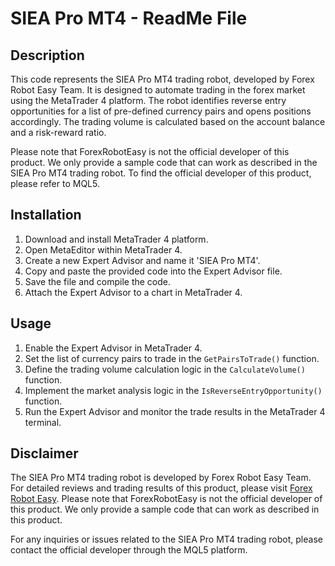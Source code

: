 # SIEA Pro MT4 - ReadMe File

## Description
This code represents the SIEA Pro MT4 trading robot, developed by Forex Robot Easy Team. It is designed to automate trading in the forex market using the MetaTrader 4 platform. The robot identifies reverse entry opportunities for a list of pre-defined currency pairs and opens positions accordingly. The trading volume is calculated based on the account balance and a risk-reward ratio. 

Please note that ForexRobotEasy is not the official developer of this product. We only provide a sample code that can work as described in the SIEA Pro MT4 trading robot. To find the official developer of this product, please refer to MQL5.

## Installation
1. Download and install MetaTrader 4 platform.
2. Open MetaEditor within MetaTrader 4.
3. Create a new Expert Advisor and name it 'SIEA Pro MT4'.
4. Copy and paste the provided code into the Expert Advisor file.
5. Save the file and compile the code.
6. Attach the Expert Advisor to a chart in MetaTrader 4.

## Usage
1. Enable the Expert Advisor in MetaTrader 4.
2. Set the list of currency pairs to trade in the `GetPairsToTrade()` function.
3. Define the trading volume calculation logic in the `CalculateVolume()` function.
4. Implement the market analysis logic in the `IsReverseEntryOpportunity()` function.
5. Run the Expert Advisor and monitor the trade results in the MetaTrader 4 terminal.

## Disclaimer
The SIEA Pro MT4 trading robot is developed by Forex Robot Easy Team. For detailed reviews and trading results of this product, please visit [Forex Robot Easy](https://forexroboteasy.com/forex-robot-review/siea-pro-mt4-review-unveiling-real-results-backtest-insights/). Please note that ForexRobotEasy is not the official developer of this product. We only provide a sample code that can work as described in this product.

For any inquiries or issues related to the SIEA Pro MT4 trading robot, please contact the official developer through the MQL5 platform.
